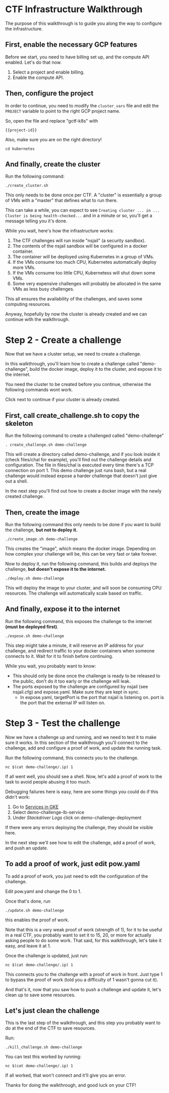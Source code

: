 # CTF Infrastructure Walkthrough

The purpose of this walkthrough is to guide you along the way to configure the infrastructure.

## First, enable the necessary GCP features
Before we start, you need to have billing set up, and the compute API enabled. Let's do that now.
1. <walkthrough-project-billing-setup>Select a project and enable billing.</walkthrough-project-billing-setup>
1. <walkthrough-enable-apis apis="compute.googleapis.com">Enable the compute API.</walkthrough-enable-apis>

## Then, configure the project
In order to continue, you need to modify the `cluster_vars` file and edit the `PROJECT` variable to point to the right GCP project name.

So, <walkthrough-editor-select-regex filePath="google-ctf/infrastructure/kubernetes/cluster_vars" regex="gctf-k8s">open the file</walkthrough-editor-select-regex> and replace "gctf-k8s" with
```
{{project-id}}
```

Also, make sure you are on the right directory!
```
cd kubernetes
```

## And finally, create the cluster
Run the following command:
```
./create_cluster.sh
```
This only needs to be done once per CTF. A "cluster" is essentially a group of VMs with a "master" that defines what to run there.

This can take a while, you can expect to see `Creating cluster ... in ... Cluster is being health-checked...` and in a minute or so, you'll get a message telling you it's done.

While you wait, here's how the infrastructure works:
1. The CTF challenges will run inside "nsjail" (a security sandbox).
1. The contents of the nsjail sandbox will be configured in a docker container.
1. The container will be deployed using Kubernetes in a group of VMs.
1. If the VMs consume too much CPU, Kubernetes automatically deploy more VMs.
1. If the VMs consume too little CPU, Kubernetess will shut down some VMs.
1. Some very expensive challenges will probably be allocated in the same VMs as less busy challenges.

This all ensures the availability of the challenges, and saves some computing resources.

Anyway, hopefully by now the cluster is already created and we can continue with the walkthrough.

# Step 2 - Create a challenge
Now that we have a cluster setup, we need to create a challenge.

In this walkthrough, you'll learn how to create a challenge called "demo-challenge", build the docker image, deploy it to the cluster, and expose it to the internet.

You need the cluster to be created before you continue, otherwise the following commands wont work.

Click next to continue if your cluster is already created.

## First, call create_challenge.sh to copy the skeleton
Run the following command to create a challenged called "demo-challenge"
```
. create_challenge.sh demo-challenge
```

This will create a directory called demo-challenge, and if you look inside it (check files/chal for example), you'll find out the challenge details and configuration. The file in files/chal is executed every time there's a TCP connection on port 1. This demo challenge just runs bash, but a real challenge would instead expose a harder challenge that doesn't just give out a shell.

In the next step you'll find out how to create a docker image with the newly created challenge.

## Then, create the image
Run the following command this only needs to be done if you want to build the challenge, **but not to deploy it.**
```
./create_image.sh demo-challenge
```

This creates the "image", which means the docker image. Depending on how complex your challenge will be, this can be very fast or take forever.

Now to deploy it, run the following command, this builds and deploys the challenge, **but doesn't expose it to the internet.**

```
./deploy.sh demo-challenge
```

This will deploy the image to your cluster, and will soon be consuming CPU resources. The challenge will automatically scale based on traffic.

## And finally, expose it to the internet
Run the following command, this exposes the challenge to the internet **(must be deployed first)**.

```
./expose.sh demo-challenge
```

This step might take a minute, it will reserve an IP address for your challenge, and redirect traffic to your docker containers when someone connects to it. Wait for it to finish before continuing.

While you wait, you probably want to know:
 * This should only be done once the challenge is ready to be released to the public, don't do it too early or the challenge will leak.
 * The ports exposed by the challenge are configured by nsjail (see nsjail.cfg) and expose.yaml. Make sure they are kept in sync.
   * In expose.yaml, targetPort is the port that nsjail is listening on. port is the port that the external IP will listen on.

# Step 3 - Test the challenge

Now we have a challenge up and running, and we need to test it to make sure it works. In this section of the walkthrough you'll connect to the challenge, add and configure a proof of work, and update the running task.

Run the following command, this connects you to the challenge.

```
nc $(cat demo-challenge/.ip) 1
```

If all went well, you should see a shell. Now, let's add a proof of work to the task to avoid people abusing it too much.

Debugging failures here is easy, here are some things you could do if this didn't work:
1. Go to [Services in GKE](https://console.cloud.google.com/kubernetes/discovery)
1. Select demo-challenge-lb-service
1. Under *Stackdriver Logs* click on demo-challenge-deployment

If there were any errors deploying the challenge, they should be visible here.

In the next step we'll see how to edit the challenge, add a proof of work, and push an update.

## To add a proof of work, just edit pow.yaml
To add a proof of work, you just need to edit the configuration of the challenge.

Edit <walkthrough-editor-select-regex filePath="google-ctf/infrastructure/kubernetes/demo-challenge/pow.yaml" regex="0">pow.yaml</walkthrough-editor-select-regex> and change the 0 to 1.

Once that's done,  run
```
./update.sh demo-challenge
```
this enables the proof of work.

Note that this is a very weak proof of work (strength of 1), for it to be useful in a real CTF, you probably want to set it to 15, 20, or more for actually asking people to do some work. That said, for this walkthrough, let's take it easy, and leave it at 1.

Once the challenge is updated, just run:
```
nc $(cat demo-challenge/.ip) 1
```

This connects you to the challenge with a proof of work in front. Just type 1 to bypass the proof of work (told you a difficulty of 1 wasn't gonna cut it).

And that's it, now that you saw how to push a challenge and update it, let's clean up to save some resources.

## Let's just clean the challenge
This is the last step of the walkthrough, and this step you probably want to do at the end of the CTF to save resources.

Run:
```
./kill_challenge.sh demo-challenge
```

You can test this worked by running:
```
nc $(cat demo-challenge/.ip) 1
```

If all worked, that won't connect and it'll give you an error.

Thanks for doing the walkthrough, and good luck on your CTF!
